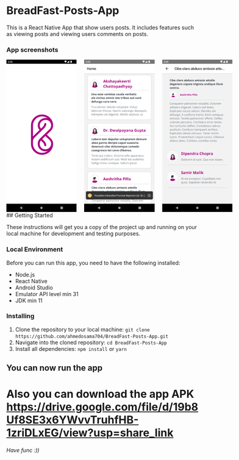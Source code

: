 # BreadFast-Posts-App
This is a React Native App that show users posts. It includes features such as viewing posts and viewing users comments on posts.

### App screenshots  
<div style="display:flex; gap:20px">
<img src="/repoScreenshots/splash_screen.png"  height="400" />
<img src="/repoScreenshots/home_screen.png"  height="400" />
<img src="/repoScreenshots/postDetails_screen.png"  height="400" />
 </div>
## Getting Started

These instructions will get you a copy of the project up and running on your local machine for development and testing purposes. 

### Local Environment 

Before you can run this app, you need to have the following installed: 
* Node.js
* React Native
* Android Studio 
* Emulator API level min 31
* JDK min 11


### Installing 
1. Clone the repository to your local machine: `git clone https://github.com/ahmedosama704/BreadFast-Posts-App.git` 
2. Navigate into the cloned repository: `cd BreadFast-Posts-App` 
3. Install all dependencies: `npm install` or `yarn` 

## You can now run the app

# Also you can download the app APK https://drive.google.com/file/d/19b8Uf8SE3x6YWvvTruhfHB-1zriDLxEG/view?usp=share_link

###### Have func :)) 

